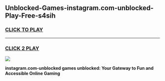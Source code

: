 
## Unblocked-Games-instagram.com-unblocked-Play-Free-s4sih
<h3>
<a href="https://premium76.site?title=instagram.com-unblocked&ref=21A">CLICK TO PLAY</a></h3>
<hr>

<h3>
<a href="https://premium76.site?title=instagram.com-unblocked&ref=21A">CLICK 2 PLAY</a>
  
</h3>

<a href="https://premium76.site?title=instagram.com-unblocked&ref=21A"><img src="https://clearcache.store/games.png"></a>


**instagram.com-unblocked games unblocked: Your Gateway to Fun and Accessible Online Gaming**
